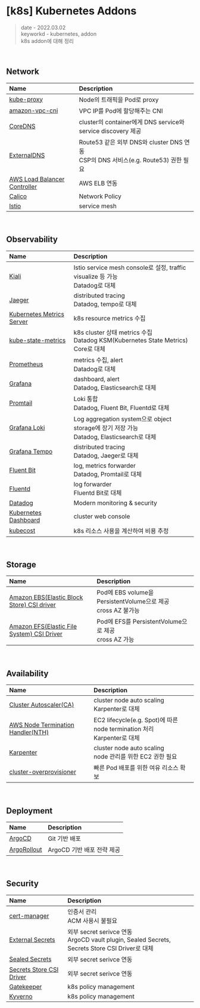 # [k8s] Kubernetes Addons
> date - 2022.03.02  
> keyworkd - kubernetes, addon  
> k8s addon에 대해 정리  

<br>


## Network
| Name | Description |
|:--|:--|
| [kube-proxy](https://kubernetes.io/ko/docs/reference/command-line-tools-reference/kube-proxy) | Node의 트래픽을 Pod로 proxy |
| [amazon-vpc-cni](https://github.com/aws/amazon-vpc-cni-k8s) | VPC IP를 Pod에 할당해주는 CNI |
| [CoreDNS](https://coredns.io) | cluster의 container에게 DNS service와 service discovery 제공 |
| [ExternalDNS](https://github.com/kubernetes-sigs/external-dns) | Route53 같은 외부 DNS와 cluster DNS 연동<br>CSP의 DNS 서비스(e.g. Route53) 권한 필요 |
| [AWS Load Balancer Controller](https://kubernetes-sigs.github.io/aws-load-balancer-controller) | AWS ELB 연동 |
| [Calico](https://www.tigera.io/project-calico) | Network Policy | 
| [Istio](https://istio.io) | service mesh |


<br>

## Observability
| Name | Description |
|:--|:--|
| [Kiali](https://kiali.io) |Istio service mesh console로 설정, traffic visualize 등 가능<br>Datadog로 대체 |
| [Jaeger](https://www.jaegertracing.io) |distributed tracing<br>Datadog, tempo로 대체 |
| [Kubernetes Metrics Server](https://github.com/kubernetes-sigs/metrics-server) |k8s resource metrics 수집 |
| [kube-state-metrics](https://github.com/kubernetes/kube-state-metrics) |k8s cluster 상태 metrics 수집<br>Datadog KSM(Kubernetes State Metrics) Core로 대체 |
| [Prometheus](https://prometheus.io) |metrics 수집, alert<br>Datadog로 대체 |
| [Grafana](https://grafana.com/oss/grafana) |dashboard, alert<br>Datadog, Elasticsearch로 대체 |
| [Promtail](https://grafana.com/docs/loki/latest/clients/promtail) |Loki 통합<br>Datadog, Fluent Bit, Fluentd로 대체 |
| [Grafana Loki](https://grafana.com/oss/loki) |Log aggregation system으로 object storage에 장기 저장 가능<br>Datadog, Elasticsearch로 대체 |
| [Grafana Tempo](https://grafana.com/oss/tempo) |distributed tracing <br>Datadog, Jaeger로 대체 |
| [Fluent Bit](https://fluentbit.io) |log, metrics forwarder<br>Datadog, Promtail로 대체 |
| [Fluentd](https://www.fluentd.org) |log forwarder<br>Fluentd Bit로 대체 |
| [Datadog](https://www.datadoghq.com) |Modern monitoring & security |
| [Kubernetes Dashboard](https://github.com/kubernetes/dashboard) |cluster web console |
| [kubecost](https://www.kubecost.com) |k8s 리소스 사용을 계산하여 비용 추정 |


<br>

## Storage
| Name | Description |
|:--|:--|
| [Amazon EBS(Elastic Block Store) CSI driver](https://github.com/kubernetes-sigs/aws-ebs-csi-driver) | Pod에 EBS volume을 PersistentVolume으로 제공<br>cross AZ 불가능 |
| [Amazon EFS(Elastic File System) CSI Driver](https://github.com/kubernetes-sigs/aws-efs-csi-driver) | Pod에 EFS를 PersistentVolume으로 제공<br>cross AZ 가능 |


<br>

## Availability
| Name | Description |
|:--|:--|
| [Cluster Autoscaler(CA)](https://github.com/kubernetes/autoscaler/tree/master/cluster-autoscaler) | cluster node auto scaling<br>Karpenter로 대체 |
| [AWS Node Termination Handler(NTH)](https://github.com/aws/aws-node-termination-handler) | EC2 lifecycle(e.g. Spot)에 따른 node termination 처리<br>Karpenter로 대체 |
| [Karpenter](https://karpenter.sh) | cluster node auto scaling<br>node 관리를 위한 EC2 권한 필요 |
| [cluster-overprovisioner](https://github.com/codecentric/cluster-overprovisioner) | 빠른 Pod 배포를 위한 여유 리소스 확보 |


<br>

## Deployment
| Name | Description |
|:--|:--|
| [ArgoCD](https://argoproj.github.io/cd) | Git 기반 배포 | Deployment
| [ArgoRollout](https://argoproj.github.io/rollouts) | ArgoCD 기반 배포 전략 제공 | Deployment


<br>

## Security
| Name | Description |
|:--|:--|
| [cert-manager](https://cert-manager.io) | 인증서 관리<br>ACM 사용시 불필요 |
| [External Secrets](https://external-secrets.io) | 외부 secret serivce 연동<br>ArgoCD vault plugin, Sealed Secrets, Secrets Store CSI Driver로 대체 |
| [Sealed Secrets](https://sealed-secrets.netlify.app) | 외부 secret serivce 연동 |
| [Secrets Store CSI Driver](https://secrets-store-csi-driver.sigs.k8s.io) | 외부 secret serivce 연동 |
| [Gatekeeper](https://open-policy-agent.github.io/gatekeeper) | k8s policy management | 
| [Kyverno](https://kyverno.io) | k8s policy management |
